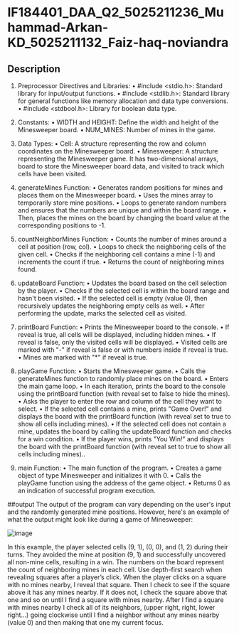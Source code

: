 # IF184401_DAA_Q2_5025211236_Muhammad-Arkan-KD_5025211132_Faiz-haq-noviandra

## Description
1.	Preprocessor Directives and Libraries:
•	#include <stdio.h>: Standard library for input/output functions.
•	#include <stdlib.h>: Standard library for general functions like memory allocation and data type conversions.
•	#include <stdbool.h>: Library for boolean data type.
2.	Constants:
•	WIDTH and HEIGHT: Define the width and height of the Minesweeper board.
•	NUM_MINES: Number of mines in the game.
3.	Data Types:
•	Cell: A structure representing the row and column coordinates on the Minesweeper board.
•	Minesweeper: A structure representing the Minesweeper game. It has two-dimensional arrays, board to store the Minesweeper board data, and visited to track which cells have been visited.
4.	generateMines Function:
•	Generates random positions for mines and places them on the Minesweeper board.
•	Uses the mines array to temporarily store mine positions.
•	Loops to generate random numbers and ensures that the numbers are unique and within the board range.
•	Then, places the mines on the board by changing the board value at the corresponding positions to -1.

5.	countNeighborMines Function:
•	Counts the number of mines around a cell at position (row, col).
•	Loops to check the neighboring cells of the given cell.
•	Checks if the neighboring cell contains a mine (-1) and increments the count if true.
•	Returns the count of neighboring mines found.
6.	updateBoard Function:
•	Updates the board based on the cell selection by the player.
•	Checks if the selected cell is within the board range and hasn't been visited.
•	If the selected cell is empty (value 0), then recursively updates the neighboring empty cells as well.
•	After performing the update, marks the selected cell as visited.
7.	printBoard Function:
•	Prints the Minesweeper board to the console.
•	If reveal is true, all cells will be displayed, including hidden mines.
•	If reveal is false, only the visited cells will be displayed.
•	Visited cells are marked with "-" if reveal is false or with numbers inside if reveal is true.
•	Mines are marked with "*" if reveal is true.
8.	playGame Function:
•	Starts the Minesweeper game.
•	Calls the generateMines function to randomly place mines on the board.
•	Enters the main game loop.
•	In each iteration, prints the board to the console using the printBoard function (with reveal set to false to hide the mines).
•	Asks the player to enter the row and column of the cell they want to select.
•	If the selected cell contains a mine, prints "Game Over!" and displays the board with the printBoard function (with reveal set to true to show all cells including mines).
•	If the selected cell does not contain a mine, updates the board by calling the updateBoard function and checks for a win condition.
•	If the player wins, prints "You Win!" and displays the board with the printBoard function (with reveal set to true to show all cells including mines)..
9.	main Function:
•	The main function of the program.
•	Creates a game object of type Minesweeper and initializes it with 0.
•	Calls the playGame function using the address of the game object.
•	Returns 0 as an indication of successful program execution.

##output
The output of the program can vary depending on the user's input and the randomly generated mine positions. However, here's an example of what the output might look like during a game of Minesweeper:

![image](https://github.com/Arkandrvesh/IF184401_DAA_Q2_5025211236_Muhammad-Arkan-KD_5025211132_Faiz-haq-noviandra/assets/116497822/238025c9-d5ae-42e6-a600-45e9a8e4fa8c)

In this example, the player selected cells (9, 1), (0, 0), and (1, 2) during their turns. They avoided the mine at position (9, 1) and successfully uncovered all non-mine cells, resulting in a win. The numbers on the board represent the count of neighboring mines in each cell.
Use depth-first search when revealing squares after a player’s click. When the player clicks on a square with no mines nearby, I reveal that square. Then I check to see if the square above it has any mines nearby. If it does not, I check the square above that one and so on until I find a square with mines nearby. After I find a square with mines nearby I check all of its neighbors, (upper right, right, lower right…) going clockwise until I find a neighbor without any mines nearby (value 0) and then making that one my current focus.


